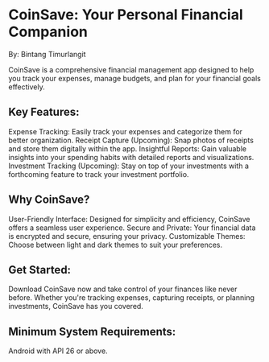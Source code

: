 # CoinSave: Your Personal Financial Companion
By: Bintang Timurlangit

CoinSave is a comprehensive financial management app designed to help you track your expenses, manage budgets, and plan for your financial goals effectively.

## Key Features:
Expense Tracking: Easily track your expenses and categorize them for better organization.
Receipt Capture (Upcoming): Snap photos of receipts and store them digitally within the app.
Insightful Reports: Gain valuable insights into your spending habits with detailed reports and visualizations.
Investment Tracking (Upcoming): Stay on top of your investments with a forthcoming feature to track your investment portfolio.

## Why CoinSave?
User-Friendly Interface: Designed for simplicity and efficiency, CoinSave offers a seamless user experience.
Secure and Private: Your financial data is encrypted and secure, ensuring your privacy.
Customizable Themes: Choose between light and dark themes to suit your preferences.

## Get Started:
Download CoinSave now and take control of your finances like never before. Whether you're tracking expenses, capturing receipts, or planning investments, CoinSave has you covered.

## Minimum System Requirements:
Android with API 26 or above.

